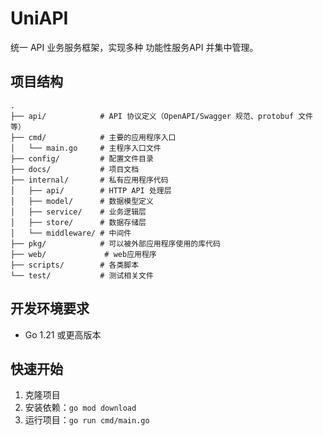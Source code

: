 # UniAPI

统一 API 业务服务框架，实现多种 功能性服务API 并集中管理。

## 项目结构

```
.
├── api/            # API 协议定义（OpenAPI/Swagger 规范、protobuf 文件等）
├── cmd/            # 主要的应用程序入口
│   └── main.go     # 主程序入口文件
├── config/         # 配置文件目录
├── docs/           # 项目文档
├── internal/       # 私有应用程序代码
│   ├── api/        # HTTP API 处理层
│   ├── model/      # 数据模型定义
│   ├── service/    # 业务逻辑层
│   ├── store/      # 数据存储层
│   └── middleware/ # 中间件
├── pkg/            # 可以被外部应用程序使用的库代码
├── web/             # web应用程序
├── scripts/        # 各类脚本
└── test/           # 测试相关文件
```

## 开发环境要求

- Go 1.21 或更高版本

## 快速开始

1. 克隆项目
2. 安装依赖：`go mod download`
3. 运行项目：`go run cmd/main.go` 